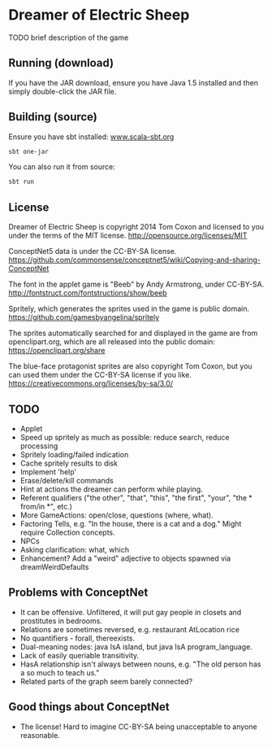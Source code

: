 # Dreamer of Electric Sheep

TODO brief description of the game

## Running (download)

If you have the JAR download, ensure you have Java 1.5 installed and then simply double-click the JAR file.

## Building (source)

Ensure you have sbt installed: www.scala-sbt.org

```bash
sbt one-jar
```

You can also run it from source:

```bash
sbt run
```

## License

Dreamer of Electric Sheep is copyright 2014 Tom Coxon and licensed to you under
the terms of the MIT license.
http://opensource.org/licenses/MIT

ConceptNet5 data is under the CC-BY-SA license.
https://github.com/commonsense/conceptnet5/wiki/Copying-and-sharing-ConceptNet

The font in the applet game is "Beeb" by Andy Armstrong, under CC-BY-SA.
http://fontstruct.com/fontstructions/show/beeb

Spritely, which generates the sprites used in the game is public domain.
https://github.com/gamesbyangelina/spritely

The sprites automatically searched for and displayed in the game are from
openclipart.org, which are all released into the public domain:
https://openclipart.org/share

The blue-face protagonist sprites are also copyright Tom Coxon, but you can used
them under the CC-BY-SA license if you like.
https://creativecommons.org/licenses/by-sa/3.0/

## TODO

* Applet
* Speed up spritely as much as possible: reduce search, reduce processing
* Spritely loading/failed indication
* Cache spritely results to disk
* Implement 'help'
* Erase/delete/kill commands
* Hint at actions the dreamer can perform while playing.
* Referent qualifiers ("the other", "that", "this", "the first", "your", "the \* from/in \*", etc.)
* More GameActions: open/close, questions (where, what).
* Factoring Tells, e.g. "In the house, there is a cat and a dog." Might require Collection concepts.
* NPCs
* Asking clarification: what, which
* Enhancement? Add a "weird" adjective to objects spawned via dreamWeirdDefaults

## Problems with ConceptNet

* It can be offensive. Unfiltered, it will put gay people in closets and prostitutes in bedrooms.
* Relations are sometimes reversed, e.g. restaurant AtLocation rice
* No quantifiers - forall, thereexists.
* Dual-meaning nodes: java IsA island, but java IsA program_language.
* Lack of easily queriable transitivity.
* HasA relationship isn't always between nouns, e.g. "The old person has a so much to teach us."
* Related parts of the graph seem barely connected?

## Good things about ConceptNet

* The license! Hard to imagine CC-BY-SA being unacceptable to anyone reasonable.

